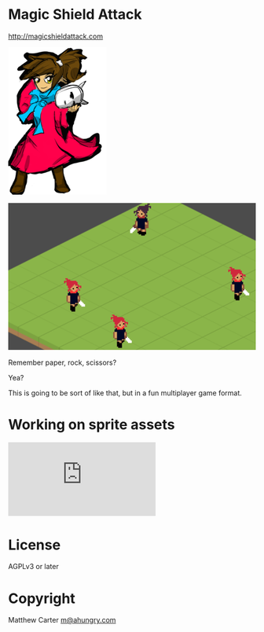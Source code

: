 # Magic Shield Attack

http://magicshieldattack.com

![character](https://github.com/ahungry/magicshieldattack/blob/master/html/k-small.png)

![in-game](https://github.com/ahungry/magicshieldattack/blob/master/html/msa.png)

Remember paper, rock, scissors?

Yea?

This is going to be sort of like that, but in a fun multiplayer game format.

# Working on sprite assets
![assets](https://github.com/ahungry/magicshieldattack/blob/master/sprites/README.md)

# License

AGPLv3 or later

# Copyright

Matthew Carter <m@ahungry.com>
